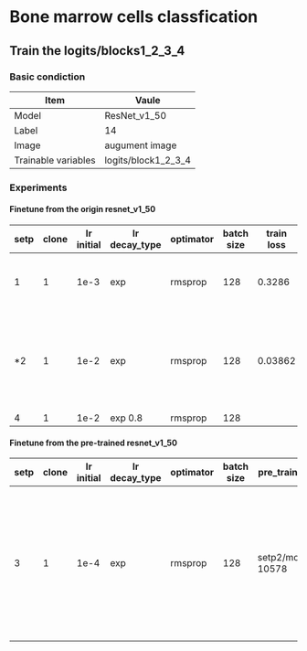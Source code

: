 # Bone marrow cells classfication
## Train the logits/blocks1_2_3_4
### Basic condiction
Item | Vaule
-----|--------
Model | ResNet_v1_50
Label | 14
Image | augument image
Trainable variables |logits/block1_2_3_4

### Experiments
#### Finetune from the origin resnet_v1_50
setp|clone|lr initial|lr decay_type|optimator|batch size|train loss|eval loss|train acc|eval acc|best model|备注
----|-----|----------|-------------|---------|----------|----------|---------|---------|--------|----------|----
1   |1    |1e-3      |exp          |rmsprop  |128       |0.3286    |0.6792   |84.99    |82.29   |23.56k    |拟合，有待优化
*2   |1    |1e-2      |exp          |rmsprop  |128       |0.03862   |0.4714   |88.41    |87.00   |10.19k   |前面效果很好，但稍过拟合*
4   |1    |1e-2      |exp 0.8      |rmsprop  |128       |

#### Finetune from the pre-trained resnet_v1_50
setp|clone|lr initial|lr decay_type|optimator|batch size|pre_trained model|train loss|eval loss|train acc|eval acc|best model|备注
----|-----|----------|-------------|---------|----------|----------|----------|---------|---------|--------|----------|----
3   |1    |1e-4      |exp          |rmsprop  |128       |setp2/model.ckpt-10578| | | | | |最新的模型已经过拟合很严重了，该换模型微调
